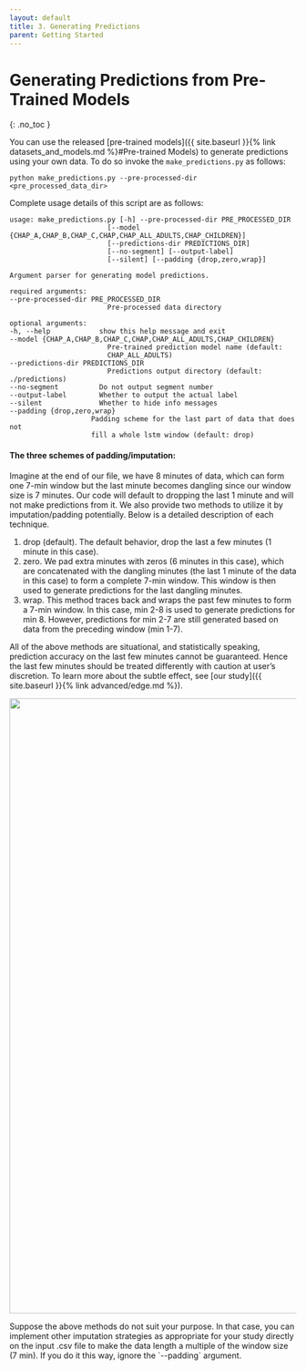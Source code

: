 ```yaml
---
layout: default
title: 3. Generating Predictions
parent: Getting Started
---
```


# Generating Predictions from Pre-Trained Models
{: .no_toc }

You can use the released [pre-trained models]({{ site.baseurl }}{% link datasets_and_models.md %}#Pre-trained Models) to generate predictions using your own data. To do so invoke the `make_predictions.py` as follows:
    
    python make_predictions.py --pre-processed-dir <pre_processed_data_dir>

Complete usage details of this script are as follows:

    usage: make_predictions.py [-h] --pre-processed-dir PRE_PROCESSED_DIR
                            [--model {CHAP_A,CHAP_B,CHAP_C,CHAP,CHAP_ALL_ADULTS,CHAP_CHILDREN}]
                            [--predictions-dir PREDICTIONS_DIR]
                            [--no-segment] [--output-label]
                            [--silent] [--padding {drop,zero,wrap}]

    Argument parser for generating model predictions.

    required arguments:
    --pre-processed-dir PRE_PROCESSED_DIR
                            Pre-processed data directory

    optional arguments:
    -h, --help            show this help message and exit
    --model {CHAP_A,CHAP_B,CHAP_C,CHAP,CHAP_ALL_ADULTS,CHAP_CHILDREN}
                            Pre-trained prediction model name (default:
                            CHAP_ALL_ADULTS)
    --predictions-dir PREDICTIONS_DIR
                            Predictions output directory (default: ./predictions)
    --no-segment          Do not output segment number
    --output-label        Whether to output the actual label
    --silent              Whether to hide info messages
    --padding {drop,zero,wrap}
                        Padding scheme for the last part of data that does not
                        fill a whole lstm window (default: drop)



#### The three schemes of padding/imputation:
Imagine at the end of our file, we have 8 minutes of data, which can form one 7-min window but the last minute becomes dangling since our window size is 7 minutes. Our code will default to dropping the last 1 minute and will not make predictions from it. We also provide two methods to utilize it by imputation/padding potentially. Below is a detailed description of each technique.
1. drop (default). The default behavior, drop the last a few minutes (1 minute in this case).
1. zero. We pad extra minutes with zeros (6 minutes in this case), which are concatenated with the dangling minutes (the last 1 minute of the data in this case) to form a complete 7-min window. This window is then used to generate predictions for the last dangling minutes. 
1. wrap. This method traces back and wraps the past few minutes to form a 7-min window. In this case, min 2-8 is used to generate predictions for min 8. However, predictions for min 2-7 are still generated based on data from the preceding window (min 1-7).

All of the above methods are situational, and statistically speaking, prediction accuracy on the last few minutes cannot be guaranteed. Hence the last few minutes should be treated differently with caution at user’s discretion. To learn more about the subtle effect, see [our study]({{ site.baseurl }}{% link advanced/edge.md %}).
<p align="center">
  <img src="padding.png" width="1080"/>
</p>
Suppose the above methods do not suit your purpose. In that case, you can implement other imputation strategies as appropriate for your study directly on the input .csv file to make the data length a multiple of the window size (7 min). If you do it this way, ignore the `--padding` argument.
